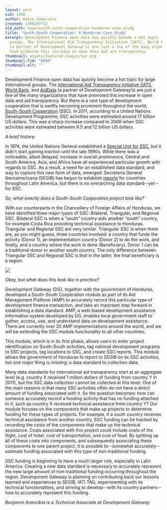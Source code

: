 ```yaml
---
layout: post
nid: 1456
author: Katie Zanecchia
created: 1399297712
old_path: news/south-south-cooperation-honduran-case-study
title: 'South-South Cooperation: A Honduran Case Study'
excerpt: Development Finance open data has quickly become a hot topic for large international
  groups. The International Aid Transparency Initiative (IATI), World Bank, and AidData
  (a partner of Development Gateway’s) are just a few of the many organizations that
  have promoted this increase in open data and aid transparency.
thumbnail: assets/featured-images/ssc.png
thumbnail-fid: "6044"
thumbnail-alt: ""
---
```


Development Finance open data has quickly become a hot topic for large international groups. The [International Aid Transparency Initiative (IATI)](http://www.aidtransparency.net/ "IATI"), [World Bank](http://www.worldbank.org/ "World Bank"), and [AidData](http://aiddata.org/ "AidData") (a partner of Development Gateway’s) are just a few of the many organizations that have promoted this increase in open data and aid transparency. But there is a new type of development cooperation that is swiftly becoming prominent throughout the world, [South-South Cooperation](http://ssc.undp.org/content/ssc/about/what_is_ssc.html "SSC") (SSC). In 2011, according to a United Nations Development Programme, SSC activities were estimated around 17 billion US dollars. This was a sharp increase compared to 2006 when SSC activities were estimated between 9.5 and 12 billion US dollars.

*A brief history:*

In 1974, the United Nations General established a [Special Unit for SSC](http://ssc.undp.org/content/ssc.html "Special Unit for SSC"), but it didn’t start gaining traction until the late 1990s. While there was a noticeable, albeit delayed, increase in overall prominence, Central and South America, Asia, and Africa have all experienced particular growth with regards to SSC. As a result, a need for an established data standard, and way to capture this new form of data, emerged. Secretaría General Iberoamericana (SEGIB) has begun to establish [reports](http://segib.org/sites/default/files/WEB_Sur_Sur_2013_Ingles.pdf) for countries throughout Latin America, but there is no overarching data standard--yet--for SSC.

*So, what exactly does a South-South Cooperation project look like?*

With our counterparts in the Chancellery of Foreign Affairs of Honduras, we have identified three major types of SSC: Bilateral, Triangular, and Regional SSC. Bilateral SSC is when a “south” country aids another “south” country, for example Costa Rica providing technical assistance to Honduras. Triangular and Regional SSC are very similar. Triangular SSC is when there are, as you might guess, three countries involved: a country that funds the activity (Donor 1), an implementation country (Donor 2) to do the work, and finally, and a country where the work is done (Beneficiary). Donor 1 can be a traditional donor or another south country. The only difference between Triangular SSC and Regional SSC is that in the latter, the final beneficiary is a region.

![](/assets/inline-images/ssc.png)

*Okay, but what does this look like in practice?*

Development Gateway (DG), together with the government of Honduras, developed a South-South Cooperation module as part of its Aid Management Platform (AMP) to accurately record this particular type of development finance transaction, and take an important step forward in establishing a data standard. AMP, a web-based development assistance information system developed by DG, enables local government staff to gather, access, use, and understand data on development assistance. There are currently over 20 AMP implementations around the world, and we will be extending the SSC module functionality to all other countries.

This module, which is in its first phase, allows users to enter project identification on South-South activities, tag national development programs to SSC projects, tag locations to SSC, and create SSC reports. This module allows the government of Honduras to report to SEGIB on its SSC activities, but one major thing is missing: a data standard to collection data.

Many data standards for international aid transparency start at an aggregate level (e.g. country X received 1 million dollars of funding from country Y in 2011), but the SSC data collection cannot be collected at this level. One of the main reasons is that many SSC activities often do not have a direct amount of funding associated with it. So the question becomes: how can someone accurately record a funding activity that has no funding attached to it, such as country X received technical assistance from country Y? Our module focuses on the components that make up projects to determine funding for these types of projects. For example, if a south country receives technical assistance from another country, SSC funding can be tracked by recording the costs of the components that make up the technical assistance. Costs associated with this project could include costs of the flight, cost of hotel, cost of transportation, and cost of food. By splitting up all of these costs into components, and subsequently associating these components to one parent project, it is possible to--somewhat accurately--estimate funding associated with this type of non-traditional funding.

SSC funding is beginning to have a much larger role, especially in Latin America. Creating a new data standard is necessary to accurately represent the new large amount of non-traditional funding occurring throughout the region. Development Gateway is planning on contributing back our lessons learned and experiences to SEGIB, IATI TAG, experimenting with its technical functionalities, and striving to develop--with its country partners--how to accurately represent this funding.

*Benjamin Arancibia is a Technical Associate at Development Gateway*
